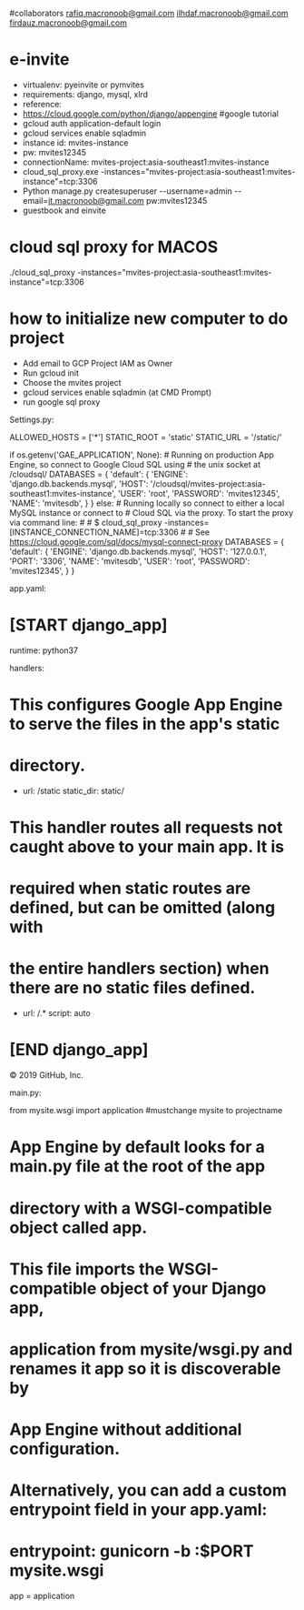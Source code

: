 #collaborators
rafiq.macronoob@gmail.com
ilhdaf.macronoob@gmail.com
firdauz.macronoob@gmail.com

# e-invite
- virtualenv: pyeinvite or pymvites
- requirements: django, mysql, xlrd
- reference: 
- https://cloud.google.com/python/django/appengine #google tutorial
- gcloud auth application-default login
- gcloud services enable sqladmin
- instance id: mvites-instance
- pw: mvites12345
- connectionName: mvites-project:asia-southeast1:mvites-instance
- cloud_sql_proxy.exe -instances="mvites-project:asia-southeast1:mvites-instance"=tcp:3306
- Python manage.py createsuperuser --username=admin --email=it.macronoob@gmail.com pw:mvites12345
- guestbook and einvite

# cloud sql proxy for MACOS
./cloud_sql_proxy -instances="mvites-project:asia-southeast1:mvites-instance"=tcp:3306

# how to initialize new computer to do project
- Add email to GCP Project IAM as Owner
- Run gcloud init
- Choose the mvites project
- gcloud services enable sqladmin (at CMD Prompt)
- run google sql proxy

Settings.py:

ALLOWED_HOSTS = ['*']
STATIC_ROOT = 'static'
STATIC_URL = '/static/'

if os.getenv('GAE_APPLICATION', None):
    # Running on production App Engine, so connect to Google Cloud SQL using
    # the unix socket at /cloudsql/<your-cloudsql-connection string>
    DATABASES = {
        'default': {
            'ENGINE': 'django.db.backends.mysql',
            'HOST': '/cloudsql/mvites-project:asia-southeast1:mvites-instance',
            'USER': 'root',
            'PASSWORD': 'mvites12345',
            'NAME': 'mvitesdb',
        }
    }
else:
    # Running locally so connect to either a local MySQL instance or connect to
    # Cloud SQL via the proxy. To start the proxy via command line:
    #
    #     $ cloud_sql_proxy -instances=[INSTANCE_CONNECTION_NAME]=tcp:3306
    #
    # See https://cloud.google.com/sql/docs/mysql-connect-proxy
    DATABASES = {
        'default': {
            'ENGINE': 'django.db.backends.mysql',
            'HOST': '127.0.0.1',
            'PORT': '3306',
            'NAME': 'mvitesdb',
            'USER': 'root',
            'PASSWORD': 'mvites12345',
        }
    }

    
app.yaml:
# [START django_app]
runtime: python37

handlers:
# This configures Google App Engine to serve the files in the app's static
# directory.
- url: /static
  static_dir: static/

# This handler routes all requests not caught above to your main app. It is
# required when static routes are defined, but can be omitted (along with
# the entire handlers section) when there are no static files defined.
- url: /.*
  script: auto
# [END django_app]
© 2019 GitHub, Inc.

main.py:

from mysite.wsgi import application #mustchange mysite to projectname

# App Engine by default looks for a main.py file at the root of the app
# directory with a WSGI-compatible object called app.
# This file imports the WSGI-compatible object of your Django app,
# application from mysite/wsgi.py and renames it app so it is discoverable by
# App Engine without additional configuration.
# Alternatively, you can add a custom entrypoint field in your app.yaml:
# entrypoint: gunicorn -b :$PORT mysite.wsgi
app = application

